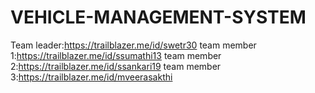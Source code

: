 # VEHICLE-MANAGEMENT-SYSTEM
Team leader:https://trailblazer.me/id/swetr30
team member 1:https://trailblazer.me/id/ssumathi13
team member 2:https://trailblazer.me/id/ssankari19
team member 3:https://trailblazer.me/id/mveerasakthi
